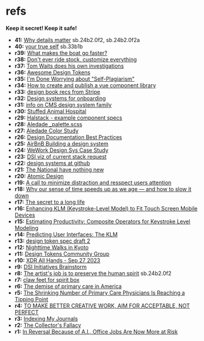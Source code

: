 # refs

**Keep it secret! Keep it safe!**

- **41:** [Why details matter](https://www.youtube.com/watch?v=ooTN3dkYXQM) sb.24b2.0f2, sb.24b2.0f2a
- **40:** [your true self](https://substack.com/profile/161154433-steph-godlove/note/c-49362192) sb.33b1b
- **r39:** [What makes the boat go faster?](https://www.youtube.com/watch?v=U8RQsJ0Q3Mo)
- **r38:** [Don't ever ride stock, customize everything](https://research.library.kutztown.edu/cgi/viewcontent.cgi?article=1011&context=designpioneers#:~:text=%E2%80%9CDon't%20ever%20ride%20stock,Paint%20Pens%20and%20Sumi%20Brushes)
- **r37:** [Tom Waits does his own investigations](https://soulrideblog.com/2023/10/21/book-talk-tom-waits-on-tom-waits/#:~:text=%E2%80%9CIf%20somebody%20doesn%E2%80%99t%20like%20what%20I%20do%2C%20I%20really%20don%E2%80%99t%20care.%20I%E2%80%99m%20not%20chained%20to%20public%20opinion%2C%20nor%20am%20I%20swayed%20by%20the%20waves%20of%20popular%20trends.%20I%20just%20keep%20on%20doing%20my%20own%20investigations.%E2%80%9D)
- **r36:** [Awesome Design Tokens](https://github.com/sturobson/Awesome-Design-Tokens?trk=feed_main-feed-card_feed-article-content)
- **r35:** [I'm Done Worrying about "Self-Plagiarism"](https://eliflife.substack.com/p/im-done-worrying-about-self-plagiarism)
- **r34:** [How to create and publish a vue component library](https://www.freecodecamp.org/news/how-to-create-and-publish-a-vue-component-library-update/)
- **r33:** [design book recs from Stripe](https://www.stripe.press/recommended/design-books.html)
- **r32:** [Design systems for onboarding](https://www.designsystemsforfigma.com/blog/a-design-system-that-holds-your-hand)
- **r31:** [info on CMS design system family](https://design.cms.gov/getting-started/child-design-systems/?theme=core)
- **r30:** [Stuffed Animal Hospital](https://realmsofgold.com/)
- **r29:** [Halstack - example component specs](https://developer.dxc.com/halstack/10/overview/introduction/)
- **r28:** [Aledade _palette.scss](https://gitlab.aledade.com/aledade/outreach/-/blob/main/aledade/static/css/variables/_palette.scss)
- **r27:** [Aledade Color Study](https://www.figma.com/file/8qaDV4bSCYtuLicm4lSFUg/Dev-handoff---CACP?type=design&node-id=537-4186&mode=design&t=tNla1NwUcLveHoL6-0)
- **r26:** [Design Documentation Best Practices](https://medium.com/design-bridges/design-docs-6bb34589f7a9)
- **r25:** [AirBnB Building a design system](https://airbnb.design/building-a-visual-language/)
- **r24:** [WeWork Design Sys Case Study](https://medium.com/owl-studios/plasma-design-system-4d63fb6c1afc)
- **r23:** [DSI viz of current stack request](https://aledade.slack.com/archives/D03MHF27E1G/p1697815945800359)
- **r22:** [design systems at github](https://medium.com/@broccolini/design-systems-at-github-c8e5378d2542)
- **r21:** [The National have nothing new](https://www.npr.org/2023/10/14/1205518291/getting-older-with-or-without-the-national)
- **r20:** [Atomic Design](https://atomicdesign.bradfrost.com/)
- **r19:** [A call to minimize distraction and resspect users attention](http://minimizedistraction.com/)
- **r18:** [Why our sense of time speeds up as we age — and how to slow it down](https://www.nbcnews.com/better/health/why-our-sense-time-speeds-we-age-how-slow-it-ncna936351)
- **r17:** [The secret to a long life](https://radiolab.org/podcast/secret-long-life)
- **r16:** [Enhancing KLM (Keystroke-Level Model) to Fit Touch Screen Mobile Devices ](https://strathprints.strath.ac.uk/49816/1/Karim_MHCI_Final_Camera_Ready.pdf)
- **r15:** [Estimating Productivity: Composite Operators for Keystroke Level Modeling](https://citeseerx.ist.psu.edu/viewdoc/download?doi=10.1.1.365.50&rep=rep1&type=pdf)
- **r14:** [Predicting User Interfaces: The KLM](https://medium.com/user-experience-design-1/predicting-user-interfaces-the-klm-d25bb3a2f2d5)
- **r13:** [design token spec draft 2](https://second-editors-draft.tr.designtokens.org/format/)
- **r12:** [Nighttime Walks in Kyoto](https://andrewlavers.substack.com/p/nighttime-walks-in-kyoto-dissect)
- **r11:** [Design Tokens Community Group](https://github.com/design-tokens/community-group)
- **r10:** [XDR All Hands - Sep 27 2023](https://docs.google.com/presentation/d/15J5rbgqAZIvOsuenlL1yIM1Fu2ciubXEqnpz2dBanYQ/edit#slide=id.p)
- **r9:** [DSI Initiatives Brainstorm](https://miro.com/app/board/uXjVMhfZRwA=/)
- **r8:** [The artist's job is to preserve the human spirit](https://www.youtube.com/watch?v=XrgUKL1wDPw) sb.24b2.0f2
- **r7:** [claw feet for spirit box](https://www.amazon.com/Tulead-Furniture-Unfinished-Wardrobe-Bookcase/dp/B08XX72G9W/ref=sr_1_13?crid=3DF7F7MAMHNOZ&keywords=claw%2Bfeet%2Bfor%2Bfurniture%2Bghost&qid=1695754869&sprefix=claw%2Bfeet%2Bfor%2Bfurniture%2Bghost%2Caps%2C109&sr=8-13&th=1)
- **r6:** [The demise of primary care in America](https://www.kevinmd.com/2022/12/the-demise-of-primary-care-in-america.html)
- **r5:** [The Shrinking Number of Primary Care Physicians Is Reaching a Tipping Point](https://kffhealthnews.org/news/article/lack-of-primary-care-tipping-point/)
- **r4:** [TO MAKE BETTER CREATIVE WORK, AIM FOR ACCEPTABLE, NOT PERFECT](https://herbertlui.net/to-make-better-creative-work-aim-for-acceptable-not-perfect/)
- **r3:** [Indexing My Journals](https://web.archive.org/web/20150206044404/http://rozwoundup.typepad.com/roz_wound_up/indexing-my-journals.html)
- **r2:** [The Collector's Fallacy](https://zettelkasten.de/posts/collectors-fallacy/#:~:text=Let's%20call%20this%20%E2%80%9CThe%20Collector's,of%20its%20existence%2C%20nothing%20more.)
- **r1:** [In Reversal Because of A.I., Office Jobs Are Now More at Risk](https://www.nytimes.com/2023/08/24/upshot/artificial-intelligence-jobs.html)
